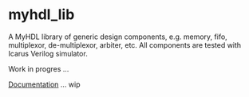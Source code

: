 # myhdl_lib
A MyHDL library of generic design components, e.g. memory, fifo, multiplexor, de-multiplexor, arbiter, etc. All components are tested with Icarus Verilog simulator.

Work in progres ...

[Documentation](https://github.com/nkavaldj/myhdl_lib/wiki) ... wip
